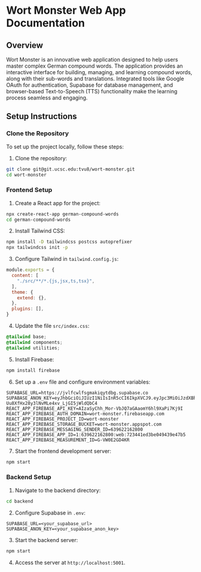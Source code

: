# Wort Monster Web App Documentation

## Overview

Wort Monster is an innovative web application designed to help users master complex German compound words. The application provides an interactive interface for building, managing, and learning compound words, along with their sub-words and translations. Integrated tools like Google OAuth for authentication, Supabase for database management, and browser-based Text-to-Speech (TTS) functionality make the learning process seamless and engaging.


## Setup Instructions

### Clone the Repository
To set up the project locally, follow these steps:

1. Clone the repository:
```bash
git clone git@git.ucsc.edu:tvu8/wort-monster.git
cd wort-monster
```

### Frontend Setup
1. Create a React app for the project:
```bash
npx create-react-app german-compound-words
cd german-compound-words
```

2. Install Tailwind CSS:
```bash
npm install -D tailwindcss postcss autoprefixer
npx tailwindcss init -p
```

3. Configure Tailwind in `tailwind.config.js`:
```javascript
module.exports = {
  content: [
    "./src/**/*.{js,jsx,ts,tsx}",
  ],
  theme: {
    extend: {},
  },
  plugins: [],
}
```

4. Update the file `src/index.css`:
```css
@tailwind base;
@tailwind components;
@tailwind utilities;
```

5. Install Firebase:
```bash
npm install firebase
```

6. Set up a `.env` file and configure environment variables:
```
SUPABASE_URL=https://jvlfcwlfsgmakiqytdbg.supabase.co
SUPABASE_ANON_KEY=eyJhbGciOiJIUzI1NiIsInR5cCI6IkpXVCJ9.eyJpc3MiOiJzdXBhYmFzZSIsInJlZiI6Imp2bGZjd2xmc2dtYWtpcXl0ZGJnIiwicm9sZSI6ImFub24iLCJpYXQiOjE3MzAwOTA2NTEsImV4cCI6MjA0NTY2NjY1MX0.pwkY42n_-Uu8XfHx28y3lNvMLe4xv_LjGI5jWldQbC4
REACT_APP_FIREBASE_API_KEY=AIzaSyChh_Mor-VbJQ7aGAaomY6hl9XaPi7Kj9I
REACT_APP_FIREBASE_AUTH_DOMAIN=wort-monster.firebaseapp.com
REACT_APP_FIREBASE_PROJECT_ID=wort-monster
REACT_APP_FIREBASE_STORAGE_BUCKET=wort-monster.appspot.com
REACT_APP_FIREBASE_MESSAGING_SENDER_ID=639622162800
REACT_APP_FIREBASE_APP_ID=1:639622162800:web:723441ed3be049439e47b5
REACT_APP_FIREBASE_MEASUREMENT_ID=G-VW0E2GD4KR

```

7. Start the frontend development server:
```bash
npm start
```

### Backend Setup
1. Navigate to the backend directory:
```bash
cd backend
```


2. Configure Supabase in `.env`:
```
SUPABASE_URL=<your_supabase_url>
SUPABASE_ANON_KEY=<your_supabase_anon_key>
```

3. Start the backend server:
```bash
npm start
```
4. Access the server at `http://localhost:5001`.


